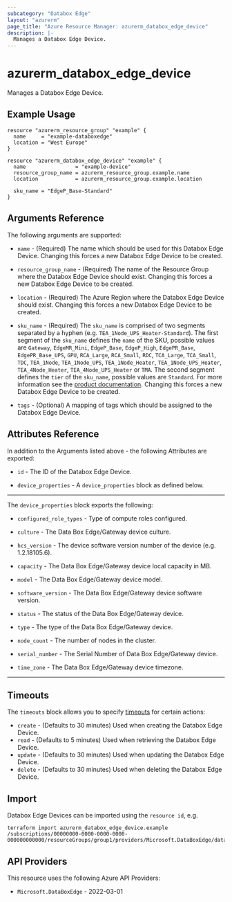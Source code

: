 ```yaml
---
subcategory: "Databox Edge"
layout: "azurerm"
page_title: "Azure Resource Manager: azurerm_databox_edge_device"
description: |-
  Manages a Databox Edge Device.
---
```


# azurerm_databox_edge_device

Manages a Databox Edge Device.

## Example Usage

```hcl
resource "azurerm_resource_group" "example" {
  name     = "example-databoxedge"
  location = "West Europe"
}

resource "azurerm_databox_edge_device" "example" {
  name                = "example-device"
  resource_group_name = azurerm_resource_group.example.name
  location            = azurerm_resource_group.example.location

  sku_name = "EdgeP_Base-Standard"
}
```

## Arguments Reference

The following arguments are supported:

* `name` - (Required) The name which should be used for this Databox Edge Device. Changing this forces a new Databox Edge Device to be created.

* `resource_group_name` - (Required) The name of the Resource Group where the Databox Edge Device should exist. Changing this forces a new Databox Edge Device to be created.

* `location` - (Required) The Azure Region where the Databox Edge Device should exist. Changing this forces a new Databox Edge Device to be created.

* `sku_name` - (Required) The `sku_name` is comprised of two segments separated by a hyphen (e.g. `TEA_1Node_UPS_Heater-Standard`). The first segment of the `sku_name` defines the `name` of the SKU, possible values are `Gateway`, `EdgeMR_Mini`, `EdgeP_Base`, `EdgeP_High`, `EdgePR_Base`, `EdgePR_Base_UPS`, `GPU`, `RCA_Large`, `RCA_Small`, `RDC`, `TCA_Large`, `TCA_Small`, `TDC`, `TEA_1Node`, `TEA_1Node_UPS`, `TEA_1Node_Heater`, `TEA_1Node_UPS_Heater`, `TEA_4Node_Heater`, `TEA_4Node_UPS_Heater` or `TMA`. The second segment defines the `tier` of the `sku_name`, possible values are `Standard`. For more information see the [product documentation]("https://docs.microsoft.com/dotnet/api/microsoft.azure.management.databoxedge.models.sku?view=azure-dotnet"). Changing this forces a new Databox Edge Device to be created.

* `tags` - (Optional) A mapping of tags which should be assigned to the Databox Edge Device.

## Attributes Reference

In addition to the Arguments listed above - the following Attributes are exported:

* `id` - The ID of the Databox Edge Device.

* `device_properties` - A `device_properties` block as defined below.

---

The `device_properties` block exports the following:

* `configured_role_types` - Type of compute roles configured.

* `culture` - The Data Box Edge/Gateway device culture.

* `hcs_version` - The device software version number of the device (e.g. 1.2.18105.6).

* `capacity` - The Data Box Edge/Gateway device local capacity in MB.

* `model` - The Data Box Edge/Gateway device model.

* `software_version` - The Data Box Edge/Gateway device software version.

* `status` - The status of the Data Box Edge/Gateway device.

* `type` - The type of the Data Box Edge/Gateway device.

* `node_count` - The number of nodes in the cluster.

* `serial_number` - The Serial Number of Data Box Edge/Gateway device.

* `time_zone` - The Data Box Edge/Gateway device timezone.

---

## Timeouts

The `timeouts` block allows you to specify [timeouts](https://developer.hashicorp.com/terraform/language/resources/configure#define-operation-timeouts) for certain actions:

* `create` - (Defaults to 30 minutes) Used when creating the Databox Edge Device.
* `read` - (Defaults to 5 minutes) Used when retrieving the Databox Edge Device.
* `update` - (Defaults to 30 minutes) Used when updating the Databox Edge Device.
* `delete` - (Defaults to 30 minutes) Used when deleting the Databox Edge Device.

## Import

Databox Edge Devices can be imported using the `resource id`, e.g.

```shell
terraform import azurerm_databox_edge_device.example /subscriptions/00000000-0000-0000-0000-000000000000/resourceGroups/group1/providers/Microsoft.DataBoxEdge/dataBoxEdgeDevices/device1
```

## API Providers
<!-- This section is generated, changes will be overwritten -->
This resource uses the following Azure API Providers:

* `Microsoft.DataBoxEdge` - 2022-03-01

